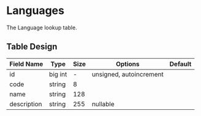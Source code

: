 # Languages

The Language lookup table.

## Table Design

| Field Name  | Type     | Size | Options                 | Default |
|-------------|----------|------|-------------------------|---------|
| id          | big int  | -    | unsigned, autoincrement |         |
| code        | string   | 8    |                         |         |
| name        | string   | 128  |                         |         |
| description | string   | 255  | nullable                |         |
